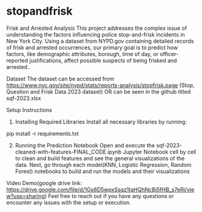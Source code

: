 # stopandfrisk
Frisk and Arrested Analysis
This project addresses the complex issue of understanding the factors influencing police stop-and-frisk incidents in New York City. Using a dataset from NYPD.gov containing detailed records of frisk and arrested occurrences, our primary goal is to predict how factors, like demographic attributes, borough, time of day, or officer-reported justifications, affect possible suspects of being frisked and arrested..

Dataset
The dataset can be accessed from https://www.nyc.gov/site/nypd/stats/reports-analysis/stopfrisk.page (Stop, Question and Frisk Data 2023 dataset) OR can be seen in the github titled sqf-2023.xlsx

Setup Instructions
1. Installing Required Libraries
Install all necessary libraries by running:

pip install -r requirements.txt

2. Running the Prediction Notebook
Open and execute the sqf-2023-cleaned-with-features-FINAL_CODE.ipynb Jupyter Notebook cell by cell to clean and build features and see the general visualizations of the data.
Next, go through each model(KNN, Logistic Regression, Random Forest) notebooks to build and run the models and their visualizations

Video Demo(google drive link: https://drive.google.com/file/d/1Gs6D5wpxSsqz1taHQhNcBj5fHB_s7eRj/view?usp=sharing)
Feel free to reach out if you have any questions or encounter any issues with the setup or execution.
